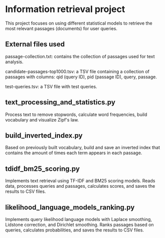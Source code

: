 # Information retrieval project
This project focuses on using different statistical models to retrieve the most relevant passages (documents) for user queries. 

## External files used
passage-collection.txt: contains the collection of passages used for text analysis.

candidate-passages-top1000.tsv:  a TSV file containing a collection of passages with columns: qid (query ID), pid (passage ID), query, passage.

test-queries.tsv: a TSV file with test queries.

## text_processing_and_statistics.py
Process text to remove stopwords, calculate word frequencies, build vocabulary and visualize Zipf's law.

## build_inverted_index.py 
Based on previously built vocabulary, build and save an inverted index that contains the amount of times each term appears in each passage.

## tdidf_bm25_scoring.py
Implements text retrieval using TF-IDF and BM25 scoring models.
Reads data, processes queries and passages, calculates scores, and saves the results to CSV files.

## likelihood_language_models_ranking.py
Implements query likelihood language models with Laplace smoothing, Lidstone correction, and Dirichlet smoothing.
Ranks passages based on queries, calculates probabilities, and saves the results to CSV files.
